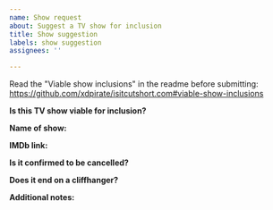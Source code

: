 ```yaml
---
name: Show request
about: Suggest a TV show for inclusion
title: Show suggestion
labels: show suggestion
assignees: ''

---
```


Read the "Viable show inclusions" in the readme before submitting:
https://github.com/xdpirate/isitcutshort.com#viable-show-inclusions

**Is this TV show viable for inclusion?**


**Name of show:**


**IMDb link:**


**Is it confirmed to be cancelled?**


**Does it end on a cliffhanger?**


**Additional notes:**
